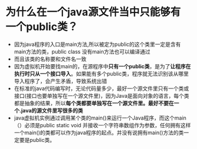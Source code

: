 # 为什么在一个java源文件当中只能够有一个public类？

* 因为java程序的入口是main方法,所以被定为public的这个类里一定是含有main方法的类，public class 没有main方法也可以编译通过
* 而且该类的名称要和文件名一致
* 因为虚拟机开始要找main的，在源程序中**只有一个public类**，是为了**让程序在执行时只从一个接口导入**。如果能有多个public类，程序就无法识别该从哪里导入程序了，会产生矛盾，导致系统出错
* 在标准的java代码编写时，无论代码量多少，最好一个源文件里只有一个类或接口(接口也要单独写在一个源文件里)，因为Java是面向对象的语言，每个类都是抽象的结果，所以**每个类都要单独写在一个源文件里。最好不要在一个.java的源文件里写很多的类**
* java虚拟机实例通过调用某个类的main()来运行一个Java程序，而这个main（）必须是public static void 并接收一个字符串数组作为参数，任何拥有这样一个main()的类都可以作为java程序的起点。并没有说拥有main()方法的类一定要是public类。